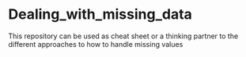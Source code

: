 # Dealing_with_missing_data
This repository can be used as cheat sheet or a thinking partner to the different approaches to how to handle missing values

